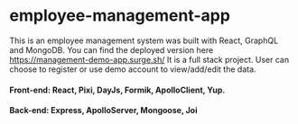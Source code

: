 # employee-management-app
This is an employee management system was built with React, GraphQL and MongoDB. You can find the deployed version here https://management-demo-app.surge.sh/ It is a full stack project. User can choose to register or use demo account to view/add/edit the data. 

#### Front-end: React, Pixi, DayJs, Formik, ApolloClient, Yup.
#### Back-end: Express, ApolloServer, Mongoose, Joi
